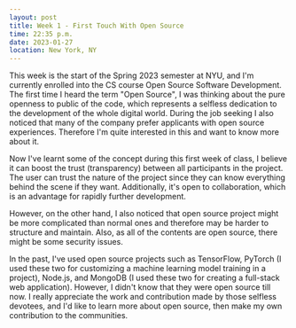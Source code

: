 ```yaml
---
layout: post
title: Week 1 - First Touch With Open Source
time: 22:35 p.m.
date: 2023-01-27
location: New York, NY
---
```


<!-- Address the following points in your post (keep in mind that your blog post should be just prose, not a Q&A for the prompts below)
open source (what do YOU think about when you hear the term "open source"? what are some advantages of open vs. closed source, what are some potential problems with open source, why did you decide to register for a class about open source software development?)
projects: briefly talk about four open source projects that you regularly use or that influenced you in some way in the past (note, the projects do not have to be source code based) (Keep in mind that these blogs are publicly available to anybody who stumbles upon them. Make sure that the posts are appropriate.) -->

This week is the start of the Spring 2023 semester at NYU, and I'm currently enrolled into the CS course Open Source Software Development. The first time I heard the term "Open Source", I was thinking about the pure openness to public of the code, which represents a selfless dedication to the development of the whole digital world. During the job seeking I also noticed that many of the company prefer applicants with open source experiences. Therefore I'm quite interested in this and want to know more about it.

<!--more-->

Now I've learnt some of the concept during this first week of class, I believe it can boost the trust (transparency) between all participants in the project. The user can trust the nature of the project since they can know everything behind the scene if they want. Additionally, it's open to collaboration, which is an advantage for rapidly further development.

However, on the other hand, I also noticed that open source project might be more complicated than normal ones and therefore may be harder to structure and maintain. Also, as all of the contents are open source, there might be some security issues.

In the past, I've used open source projects such as TensorFlow, PyTorch (I used these two for customizing a machine learning model training in a project), Node.js, and MongoDB (I used these two for creating a full-stack web application). However, I didn't know that they were open source till now. I really appreciate the work and contribution made by those selfless devotees, and I'd like to learn more about open source, then make my own contribution to the communities.